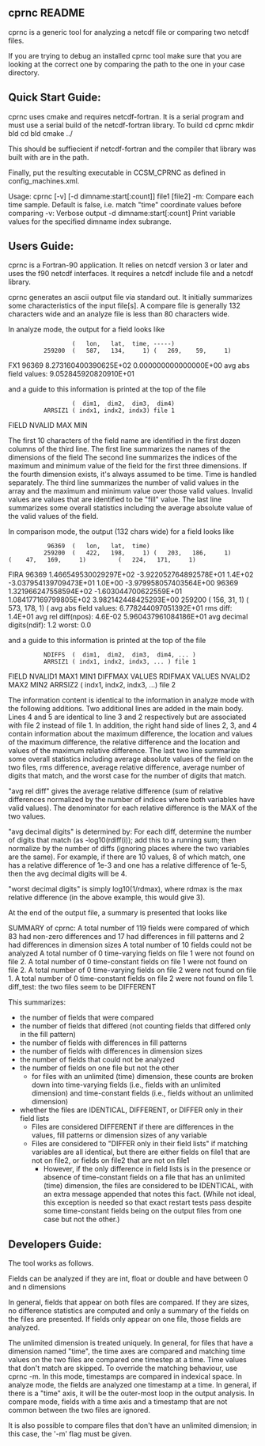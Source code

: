 cprnc README
------------

cprnc is a generic tool for analyzing a netcdf file or comparing
two netcdf files.

If you are trying to debug an installed cprnc tool make sure that you
are looking at the correct one by comparing the path to the one in
your case directory.


Quick Start Guide:
------------------

cprnc uses cmake and requires netcdf-fortran.  It is a serial program and must
use a serial build of the netcdf-fortran library.  To build
cd cprnc
mkdir bld
cd bld
cmake ../

This should be suffiecient if netcdf-fortran and the compiler that
library was built with are in the path.

Finally, put the resulting executable in CCSM_CPRNC as defined in
config_machines.xml.


 Usage: cprnc  [-v] [-d dimname:start[:count]] file1 [file2]
 -m: Compare each time sample. Default is false, i.e. match "time"
     coordinate values before comparing
 -v: Verbose output
 -d dimname:start[:count]
     Print variable values for the specified dimname index subrange.


Users Guide:
------------

cprnc is a Fortran-90 application. It relies on netcdf version 3 or
later and uses the f90 netcdf interfaces.  It requires a netcdf include
file and a netcdf library.

cprnc generates an ascii output file via standard out.  It initially
summarizes some characteristics of the input file[s].  A compare file is
generally 132 characters wide and an analyze file is less than 80
characters wide.

In analyze mode, the output for a field looks like

                      (   lon,   lat,  time, -----)
              259200  (   587,   134,     1) (   269,    59,     1)
 FX1           96369   8.273160400390625E+02  0.000000000000000E+00
            avg abs field values:   9.052845920820910E+01

and a guide to this information is printed at the top of the file

                      (  dim1,  dim2,  dim3,  dim4)
              ARRSIZ1 ( indx1, indx2, indx3) file 1
 FIELD        NVALID           MAX                   MIN


The first 10 characters of the field name are identified in the first
  dozen columns of the third line.
The first line summarizes the names of the dimensions of the field
The second line summarizes the indices of the maximum and minimum value
  of the field for the first three dimensions.  If the fourth dimension
  exists, it's always assumed to be time.  Time is handled separately.
The third line summarizes the number of valid values in the array
  and the maximum and minimum value over those valid values.  Invalid
  values are values that are identified to be "fill" value.
The last line summarizes some overall statistics including the average
  absolute value of the valid values of the field.

In comparison mode, the output (132 chars wide) for a field looks like

               96369  (   lon,   lat,  time)
              259200  (   422,   198,     1) (   203,   186,     1)           (    47,   169,     1)         (   224,   171,     1)
 FIRA          96369   1.466549530029297E+02 -3.922052764892578E+01   1.4E+02 -3.037954139709473E+01 1.0E+00 -3.979958057403564E+00
               96369   1.321966247558594E+02 -1.603044700622559E+01            1.084177169799805E+02          3.982142448425293E+00
              259200  (   156,    31,     1) (   573,   178,     1)           (
          avg abs field values:    6.778244097051392E+01    rms diff: 1.4E+01   avg rel diff(npos):  4.6E-02
                                   5.960437961084186E+01                        avg decimal digits(ndif):  1.2 worst:  0.0

and a guide to this information is printed at the top of the file

              NDIFFS  (  dim1,  dim2,  dim3,  dim4, ... )
              ARRSIZ1 ( indx1, indx2, indx3, ... ) file 1
 FIELD        NVALID1          MAX1                  MIN1            DIFFMAX  VALUES                RDIFMAX  VALUES
              NVALID2          MAX2                  MIN2
              ARRSIZ2 ( indx1, indx2, indx3, ...) file 2

The information content is identical to the information in analyze
mode with the following additions.  Two additional lines are added
in the main body.  Lines 4 and 5 are identical to line 3 and 2
respectively but are associated with file 2 instead of file 1.
In addition, the right hand side of lines 2, 3, and 4 contain
information about the maximum difference, the location and values
of the maximum difference, the relative difference and the location
and values of the maximum relative difference.  The last two line
summarize some overall statistics including average absolute values
of the field on the two files, rms difference, average relative
difference, average number of digits that match, and the worst
case for the number of digits that match.

"avg rel diff" gives the average relative difference (sum of relative
differences normalized by the number of indices where both variables
have valid values). The denominator for each relative difference is
the MAX of the two values.

"avg decimal digits" is determined by: For each diff, determine the
number of digits that match (as -log10(rdiff(i)); add this to a
running sum; then normalize by the number of diffs (ignoring places
where the two variables are the same). For example, if there are 10
values, 8 of which match, one has a relative difference of 1e-3 and
one has a relative difference of 1e-5, then the avg decimal digits
will be 4.

"worst decimal digits" is simply log10(1/rdmax), where rdmax is the
max relative difference (in the above example, this would give 3).

At the end of the output file, a summary is presented that looks like

SUMMARY of cprnc:
 A total number of    119 fields were compared
          of which     83 had non-zero differences
               and     17 had differences in fill patterns
               and      2 had differences in dimension sizes
 A total number of     10 fields could not be analyzed
 A total number of      0 time-varying fields on file 1 were not found on file 2.
 A total number of      0 time-constant fields on file 1 were not found on file 2.
 A total number of      0 time-varying fields on file 2 were not found on file 1.
 A total number of      0 time-constant fields on file 2 were not found on file 1.
  diff_test: the two files seem to be DIFFERENT


This summarizes:
- the number of fields that were compared
- the number of fields that differed (not counting fields that differed
  only in the fill pattern)
- the number of fields with differences in fill patterns
- the number of fields with differences in dimension sizes
- the number of fields that could not be analyzed
- the number of fields on one file but not the other
  - for files with an unlimited (time) dimension, these counts are
    broken down into time-varying fields (i.e., fields with an unlimited
    dimension) and time-constant fields (i.e., fields without an
    unlimited dimension)
- whether the files are IDENTICAL, DIFFERENT, or DIFFER only in their field lists
  - Files are considered DIFFERENT if there are differences in the values, fill
    patterns or dimension sizes of any variable
  - Files are considered to "DIFFER only in their field lists" if matching
    variables are all identical, but there are either fields on file1 that are
    not on file2, or fields on file2 that are not on file1
    - However, if the only difference in field lists is in the presence
      or absence of time-constant fields on a file that has an unlimited
      (time) dimension, the files are considered to be IDENTICAL, with
      an extra message appended that notes this fact. (While not ideal,
      this exception is needed so that exact restart tests pass despite
      some time-constant fields being on the output files from one case
      but not the other.)

Developers Guide:
-----------------

The tool works as follows.

Fields can be analyzed if they are int, float or double and
have between 0 and n dimensions

In general, fields that appear on both files are
compared.  If they are sizes, no difference
statistics are computed and only a summary of the fields on
the files are presented.  If  fields only appear
on one file, those fields are analyzed.

The unlimited dimension is treated uniquely.  In general, for files
that have a dimension named "time", the time axes are compared
and matching time values on the two files are compared one
timestep at a time.  Time values that don't match are skipped.
To override the matching behaviour, use cprnc -m.  In this mode,
timestamps are compared in indexical space.  In analyze mode,
the fields are analyzed one timestamp at a time.  In general,
if there is a "time" axis, it will be the outer-most loop in
the output analysis.  In compare mode, fields with a time axis
and a timestamp that are not common between the two files are
ignored.

It is also possible to compare files that don't have an unlimited
dimension; in this case, the '-m' flag must be given.
